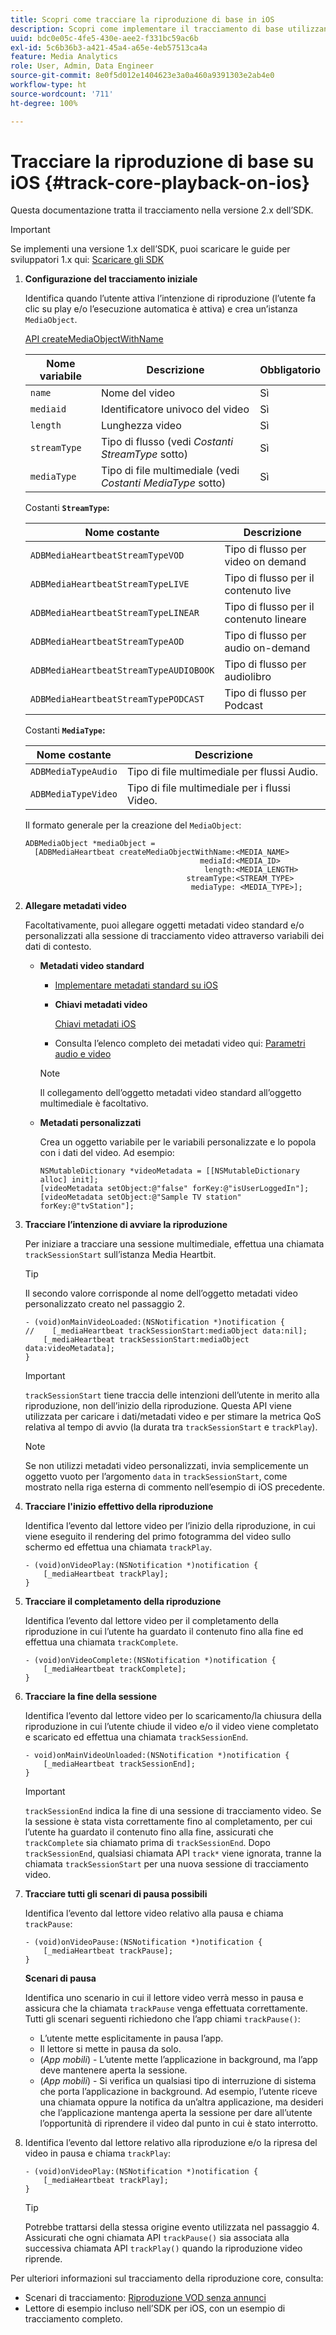 ```yaml
---
title: Scopri come tracciare la riproduzione di base in iOS
description: Scopri come implementare il tracciamento di base utilizzando Media SDK su iOS.
uuid: bdc0e05c-4fe5-430e-aee2-f331bc59ac6b
exl-id: 5c6b36b3-a421-45a4-a65e-4eb57513ca4a
feature: Media Analytics
role: User, Admin, Data Engineer
source-git-commit: 8e0f5d012e1404623e3a0a460a9391303e2ab4e0
workflow-type: ht
source-wordcount: '711'
ht-degree: 100%

---
```


# Tracciare la riproduzione di base su iOS {#track-core-playback-on-ios}

Questa documentazione tratta il tracciamento nella versione 2.x dell’SDK.

>[!IMPORTANT]
>Se implementi una versione 1.x dell’SDK, puoi scaricare le guide per sviluppatori 1.x qui: [Scaricare gli SDK](/help/sdk-implement/download-sdks.md)

1. **Configurazione del tracciamento iniziale**

   Identifica quando l’utente attiva l’intenzione di riproduzione (l’utente fa clic su play e/o l’esecuzione automatica è attiva) e crea un’istanza `MediaObject`.

   [API createMediaObjectWithName](https://adobe-marketing-cloud.github.io/media-sdks/reference/ios/Classes/ADBMediaHeartbeat.html#//api/name/createMediaObjectWithName:mediaId:length:streamType:mediaType:)

   | Nome variabile | Descrizione | Obbligatorio |
   |---|---|---|
   | `name` | Nome del video | Sì |
   | `mediaid` | Identificatore univoco del video | Sì |
   | `length` | Lunghezza video | Sì |
   | `streamType` | Tipo di flusso (vedi _Costanti StreamType_ sotto) | Sì |
   | `mediaType` | Tipo di file multimediale (vedi _Costanti MediaType_ sotto) | Sì |

   Costanti **`StreamType`:**

   | Nome costante | Descrizione |
   |---|---|
   | `ADBMediaHeartbeatStreamTypeVOD` | Tipo di flusso per video on demand |
   | `ADBMediaHeartbeatStreamTypeLIVE` | Tipo di flusso per il contenuto live |
   | `ADBMediaHeartbeatStreamTypeLINEAR` | Tipo di flusso per il contenuto lineare |
   | `ADBMediaHeartbeatStreamTypeAOD` | Tipo di flusso per audio on-demand |
   | `ADBMediaHeartbeatStreamTypeAUDIOBOOK` | Tipo di flusso per audiolibro |
   | `ADBMediaHeartbeatStreamTypePODCAST` | Tipo di flusso per Podcast |

   Costanti **`MediaType`:**

   | Nome costante | Descrizione |
   |---|---|
   | `ADBMediaTypeAudio` | Tipo di file multimediale per flussi Audio. |
   | `ADBMediaTypeVideo` | Tipo di file multimediale per i flussi Video. |

   Il formato generale per la creazione del `MediaObject`:

   ```
   ADBMediaObject *mediaObject =  
     [ADBMediaHeartbeat createMediaObjectWithName:<MEDIA_NAME>
                                          mediaId:<MEDIA_ID>
                                           length:<MEDIA_LENGTH>                       
                                       streamType:<STREAM_TYPE>
                                        mediaType: <MEDIA_TYPE>];
   ```

1. **Allegare metadati video**

   Facoltativamente, puoi allegare oggetti metadati video standard e/o personalizzati alla sessione di tracciamento video attraverso variabili dei dati di contesto.

   * **Metadati video standard**

      * [Implementare metadati standard su iOS](/help/sdk-implement/track-av-playback/impl-std-metadata/impl-std-metadata-ios.md)
      * **Chiavi metadati video**

         [Chiavi metadati iOS](/help/sdk-implement/track-av-playback/impl-std-metadata/ios-metadata-keys.md)

      * Consulta l’elenco completo dei metadati video qui: [Parametri audio e video](/help/metrics-and-metadata/audio-video-parameters.md)
      >[!NOTE]
      >
      >Il collegamento dell’oggetto metadati video standard all’oggetto multimediale è facoltativo.

   * **Metadati personalizzati**

      Crea un oggetto variabile per le variabili personalizzate e lo popola con i dati del video. Ad esempio:

      ```
      NSMutableDictionary *videoMetadata = [[NSMutableDictionary alloc] init];
      [videoMetadata setObject:@"false" forKey:@"isUserLoggedIn"];
      [videoMetadata setObject:@"Sample TV station" forKey:@"tvStation"];
      ```


1. **Tracciare l’intenzione di avviare la riproduzione**

   Per iniziare a tracciare una sessione multimediale, effettua una chiamata `trackSessionStart` sull’istanza Media Heartbit.

   >[!TIP]
   >
   >Il secondo valore corrisponde al nome dell’oggetto metadati video personalizzato creato nel passaggio 2.

   ```
   - (void)onMainVideoLoaded:(NSNotification *)notification {
   //    [_mediaHeartbeat trackSessionStart:mediaObject data:nil];
       [_mediaHeartbeat trackSessionStart:mediaObject data:videoMetadata];
   }
   ```

   >[!IMPORTANT]
   >
   >`trackSessionStart` tiene traccia delle intenzioni dell’utente in merito alla riproduzione, non dell’inizio della riproduzione. Questa API viene utilizzata per caricare i dati/metadati video e per stimare la metrica QoS relativa al tempo di avvio (la durata tra `trackSessionStart` e `trackPlay`).

   >[!NOTE]
   >
   >Se non utilizzi metadati video personalizzati, invia semplicemente un oggetto vuoto per l’argomento `data` in `trackSessionStart`, come mostrato nella riga esterna di commento nell’esempio di iOS precedente.

1. **Tracciare l&#39;inizio effettivo della riproduzione**

   Identifica l’evento dal lettore video per l’inizio della riproduzione, in cui viene eseguito il rendering del primo fotogramma del video sullo schermo ed effettua una chiamata `trackPlay`.

   ```
   - (void)onVideoPlay:(NSNotification *)notification {
       [_mediaHeartbeat trackPlay];
   }
   ```

1. **Tracciare il completamento della riproduzione**

   Identifica l’evento dal lettore video per il completamento della riproduzione in cui l’utente ha guardato il contenuto fino alla fine ed effettua una chiamata `trackComplete`.

   ```
   - (void)onVideoComplete:(NSNotification *)notification {
       [_mediaHeartbeat trackComplete];
   }
   ```

1. **Tracciare la fine della sessione**

   Identifica l’evento dal lettore video per lo scaricamento/la chiusura della riproduzione in cui l’utente chiude il video e/o il video viene completato e scaricato ed effettua una chiamata `trackSessionEnd`.

   ```
   - void)onMainVideoUnloaded:(NSNotification *)notification {
       [_mediaHeartbeat trackSessionEnd];
   }
   ```

   >[!IMPORTANT]
   >
   >`trackSessionEnd` indica la fine di una sessione di tracciamento video. Se la sessione è stata vista correttamente fino al completamento, per cui l’utente ha guardato il contenuto fino alla fine, assicurati che `trackComplete` sia chiamato prima di `trackSessionEnd`. Dopo `trackSessionEnd`, qualsiasi chiamata API `track*` viene ignorata, tranne la chiamata `trackSessionStart` per una nuova sessione di tracciamento video.

1. **Tracciare tutti gli scenari di pausa possibili**

   Identifica l’evento dal lettore video relativo alla pausa e chiama `trackPause`:

   ```
   - (void)onVideoPause:(NSNotification *)notification {
       [_mediaHeartbeat trackPause];
   }
   ```

   **Scenari di pausa**

   Identifica uno scenario in cui il lettore video verrà messo in pausa e assicura che la chiamata `trackPause` venga effettuata correttamente. Tutti gli scenari seguenti richiedono che l’app chiami `trackPause()`:

   * L’utente mette esplicitamente in pausa l’app.
   * Il lettore si mette in pausa da solo.
   * (*App mobili*) - L’utente mette l’applicazione in background, ma l’app deve mantenere aperta la sessione.
   * (*App mobili*) - Si verifica un qualsiasi tipo di interruzione di sistema che porta l’applicazione in background. Ad esempio, l’utente riceve una chiamata oppure la notifica da un’altra applicazione, ma desideri che l’applicazione mantenga aperta la sessione per dare all’utente l’opportunità di riprendere il video dal punto in cui è stato interrotto.

1. Identifica l’evento dal lettore relativo alla riproduzione e/o la ripresa del video in pausa e chiama `trackPlay`:

   ```
   - (void)onVideoPlay:(NSNotification *)notification {
       [_mediaHeartbeat trackPlay];
   }
   ```

   >[!TIP]
   >
   >Potrebbe trattarsi della stessa origine evento utilizzata nel passaggio 4. Assicurati che ogni chiamata API `trackPause()` sia associata alla successiva chiamata API `trackPlay()` quando la riproduzione video riprende.

Per ulteriori informazioni sul tracciamento della riproduzione core, consulta:

* Scenari di tracciamento: [Riproduzione VOD senza annunci](/help/sdk-implement/tracking-scenarios/vod-no-intrs-details.md)
* Lettore di esempio incluso nell’SDK per iOS, con un esempio di tracciamento completo.
